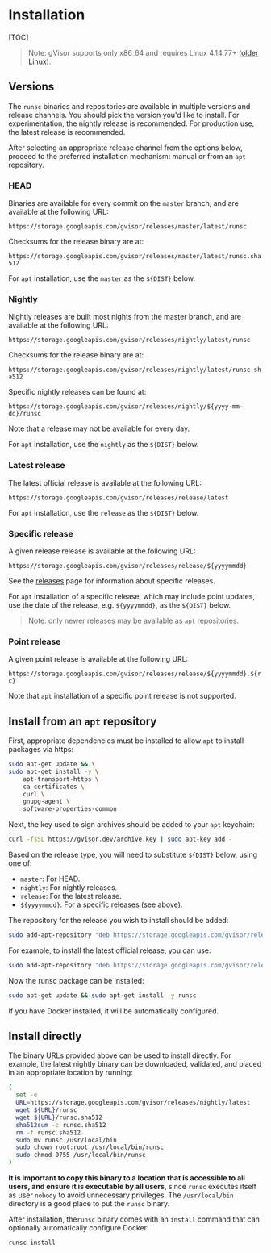 # Installation

[TOC]

> Note: gVisor supports only x86\_64 and requires Linux 4.14.77+
> ([older Linux](./networking.md#gso)).

## Versions

The `runsc` binaries and repositories are available in multiple versions and
release channels. You should pick the version you'd like to install. For
experimentation, the nightly release is recommended. For production use, the
latest release is recommended.

After selecting an appropriate release channel from the options below, proceed
to the preferred installation mechanism: manual or from an `apt` repository.

### HEAD

Binaries are available for every commit on the `master` branch, and are
available at the following URL:

   `https://storage.googleapis.com/gvisor/releases/master/latest/runsc`

Checksums for the release binary are at:

   `https://storage.googleapis.com/gvisor/releases/master/latest/runsc.sha512`

For `apt` installation, use the `master` as the `${DIST}` below.

### Nightly

Nightly releases are built most nights from the master branch, and are available
at the following URL:

   `https://storage.googleapis.com/gvisor/releases/nightly/latest/runsc`

Checksums for the release binary are at:

   `https://storage.googleapis.com/gvisor/releases/nightly/latest/runsc.sha512`

Specific nightly releases can be found at:

   `https://storage.googleapis.com/gvisor/releases/nightly/${yyyy-mm-dd}/runsc`

Note that a release may not be available for every day.

For `apt` installation, use the `nightly` as the `${DIST}` below.

### Latest release

The latest official release is available at the following URL:

   `https://storage.googleapis.com/gvisor/releases/release/latest`

For `apt` installation, use the `release` as the `${DIST}` below.

### Specific release

A given release release is available at the following URL:

  `https://storage.googleapis.com/gvisor/releases/release/${yyyymmdd}`

See the [releases][releases] page for information about specific releases.

For `apt` installation of a specific release, which may include point updates,
use the date of the release, e.g. `${yyyymmdd}`, as the `${DIST}` below.

> Note: only newer releases may be available as `apt` repositories.

### Point release

A given point release is available at the following URL:

  `https://storage.googleapis.com/gvisor/releases/release/${yyyymmdd}.${rc}`

Note that `apt` installation of a specific point release is not supported.

## Install from an `apt` repository

First, appropriate dependencies must be installed to allow `apt` to install
packages via https:

```bash
sudo apt-get update && \
sudo apt-get install -y \
    apt-transport-https \
    ca-certificates \
    curl \
    gnupg-agent \
    software-properties-common
```

Next, the key used to sign archives should be added to your `apt` keychain:

```bash
curl -fsSL https://gvisor.dev/archive.key | sudo apt-key add -
```

Based on the release type, you will need to substitute `${DIST}` below, using
one of:

* `master`: For HEAD.
* `nightly`: For nightly releases.
* `release`: For the latest release.
* `${yyyymmdd}`: For a specific releases (see above).

The repository for the release you wish to install should be added:

```bash
sudo add-apt-repository "deb https://storage.googleapis.com/gvisor/releases ${DIST} main"
```

For example, to install the latest official release, you can use:

```bash
sudo add-apt-repository "deb https://storage.googleapis.com/gvisor/releases release main"
```

Now the runsc package can be installed:

```bash
sudo apt-get update && sudo apt-get install -y runsc
```

If you have Docker installed, it will be automatically configured.

## Install directly

The binary URLs provided above can be used to install directly. For example, the
latest nightly binary can be downloaded, validated, and placed in an appropriate
location by running:

```bash
(
  set -e
  URL=https://storage.googleapis.com/gvisor/releases/nightly/latest
  wget ${URL}/runsc
  wget ${URL}/runsc.sha512
  sha512sum -c runsc.sha512
  rm -f runsc.sha512
  sudo mv runsc /usr/local/bin
  sudo chown root:root /usr/local/bin/runsc
  sudo chmod 0755 /usr/local/bin/runsc
)
```

**It is important to copy this binary to a location that is accessible to all
users, and ensure it is executable by all users**, since `runsc` executes itself
as user `nobody` to avoid unnecessary privileges. The `/usr/local/bin` directory
is a good place to put the `runsc` binary.

After installation, the`runsc` binary comes with an `install` command that can
optionally automatically configure Docker:

```bash
runsc install
```

[releases]: https://github.com/google/gvisor/releases
